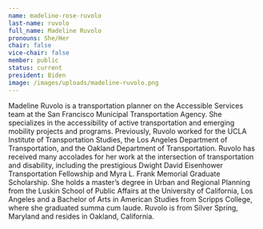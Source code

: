 ```yaml
---
name: madeline-rose-ruvolo
last-name: ruvolo
full_name: Madeline Ruvolo
pronouns: She/Her
chair: false
vice-chair: false
member: public
status: current
president: Biden
image: /images/uploads/madeline-ruvolo.png
---
```

Madeline Ruvolo is a transportation planner on the Accessible Services team at the San Francisco Municipal Transportation Agency.  She specializes in the accessibility of active transportation and emerging mobility projects and programs.  Previously, Ruvolo worked for the UCLA Institute of Transportation Studies, the Los Angeles Department of Transportation, and the Oakland Department of Transportation. Ruvolo has received many accolades for her work at the intersection of transportation and disability, including the prestigious Dwight David Eisenhower Transportation Fellowship and Myra L. Frank Memorial Graduate Scholarship.  She holds a master’s degree in Urban and Regional Planning from the Luskin School of Public Affairs at the University of California, Los Angeles and a Bachelor of Arts in American Studies from Scripps College, where she graduated summa cum laude.  Ruvolo is from Silver Spring, Maryland and resides in Oakland, California.

